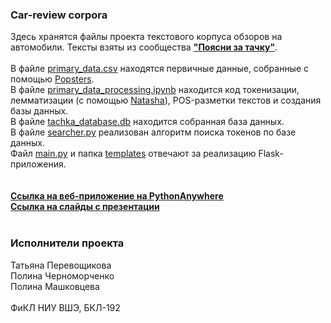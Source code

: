 <h3>Car-review corpora</h3>
Здесь хранятся файлы проекта текстового корпуса обзоров на автомобили. Тексты взяты из сообщества <b><a href="https://vk.com/poyasni_za_tachku">"Поясни за тачку"</a></b>.
<br>
<br>
В файле <a href="https://github.com/pmashkovtseva/car-review-corpora/blob/main/primary_data.csv">primary_data.csv</a> находятся первичные данные, собранные с помощью <a href = "https://popsters.ru/">Popsters</a>.
<br>
В файле <a href="https://github.com/pmashkovtseva/car-review-corpora/blob/main/primary_data_processing.ipynb">primary_data_processing.ipynb</a> находится код токенизации, лемматизации (с помощью <a href="https://github.com/natasha/natasha">Natasha</a>), POS-разметки текстов и создания базы данных.
<br>
В файле <a href="https://https://github.com/pmashkovtseva/car-review-corpora/blob/main/tachka_database.db">tachka_database.db</a> находится собранная база данных.
<br>
В файле <a href="https://github.com/pmashkovtseva/car-review-corpora/blob/main/searcher.py">searcher.py</a> реализован алгоритм поиска токенов по базе данных.
<br>
Файл <a href="https://github.com/pmashkovtseva/car-review-corpora/blob/main/main.py">main.py</a> и папка <a href="https://github.com/pmashkovtseva/car-review-corpora/tree/main/templates">templates</a> отвечают за реализацию Flask-приложения.
<br>
<br>
<br>
<b><a href="http://carrevcorp.pythonanywhere.com/">Ссылка на веб-приложение на PythonAnywhere</a></b>
<br>
<b><a href="https://docs.google.com/presentation/d/1_E1tl9awfu_RU8zoYzDEmq5hDupV1FakS-uCRLuQ-w4">Ссылка на слайды с презентации</a></b>
<br>
<br>
<h3>Исполнители проекта</h3>
Татьяна Перевощикова
<br>
Полина Черноморченко
<br>
Полина Машковцева
<br>
<br>
ФиКЛ НИУ ВШЭ, БКЛ-192
